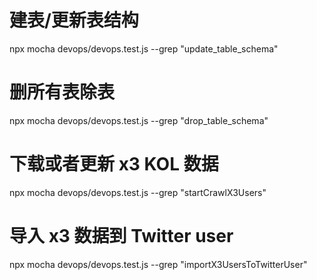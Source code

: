 # 建表/更新表结构

npx mocha devops/devops.test.js --grep "update_table_schema"

# 删所有表除表

npx mocha devops/devops.test.js --grep "drop_table_schema"

# 下载或者更新 x3 KOL 数据

npx mocha devops/devops.test.js --grep "startCrawlX3Users"

# 导入 x3 数据到 Twitter user

npx mocha devops/devops.test.js --grep "importX3UsersToTwitterUser"
